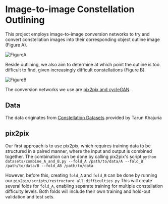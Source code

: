 
# Image-to-image Constellation Outlining

This project employs image-to-image conversion networks to try and convert constellation images into their corresponding object outline image (Figure A). 

![FigureA](images/figureA.png")

Beside outlining, we also aim to determine at which point the outline is too difficult to find, given increasingly difficult constellations (Figure B).

![FigureB](images/figureB.png")

The conversion networks we use are [pix2pix and cycleGAN](https://github.com/junyanz/pytorch-CycleGAN-and-pix2pix).

## Data

The data originates from [Constellation Datasets](https://osf.io/qf5tz/) provided by Tarun Khajuria

## pix2pix

Our first approach is to use pix2pix, which requires training data to be structured in a paired manner, where the input and output is combined together. The combination can be done by calling pix2pix's script:`python datasets/combine_A_and_B.py --fold_A /path/to/data/A --fold_B /path/to/data/B --fold_AB /path/to/data`

However, before this, creating `fold_A` and `fold_B` can be done by running our `pix2pix/scripts/restructure_all_difficulties.py`
This will create several folds for `fold_A`, enabling separate training for multiple constellation difficulty levels.
Both folds will include their own training and hold-out validation and test sets.

